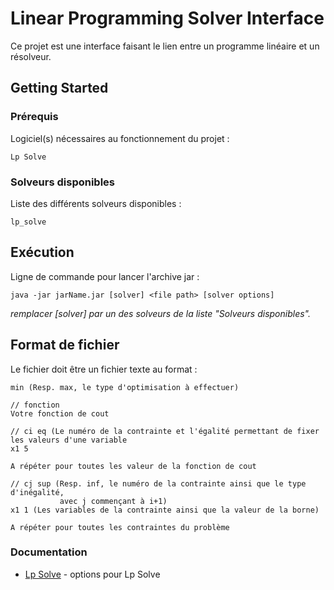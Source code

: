 # Linear Programming Solver Interface

Ce projet est une interface faisant le lien entre un programme linéaire et un résolveur.

## Getting Started


### Prérequis

Logiciel(s) nécessaires au fonctionnement du projet :

```
Lp Solve
```

### Solveurs disponibles

Liste des différents solveurs disponibles :

```
lp_solve
```

## Exécution

Ligne de commande pour lancer l'archive jar :

```
java -jar jarName.jar [solver] <file path> [solver options]
```

*remplacer [solver] par un des solveurs de la liste "Solveurs disponibles".*

## Format de fichier
Le fichier doit être un fichier texte au format :
```
min (Resp. max, le type d'optimisation à effectuer)

// fonction
Votre fonction de cout

// ci eq (Le numéro de la contrainte et l'égalité permettant de fixer les valeurs d'une variable
x1 5

A répéter pour toutes les valeur de la fonction de cout

// cj sup (Resp. inf, le numéro de la contrainte ainsi que le type d'inégalité,
           avec j commençant à i+1)
x1 1 (Les variables de la contrainte ainsi que la valeur de la borne)

A répéter pour toutes les contraintes du problème
```
### Documentation

* [Lp Solve](http://lpsolve.sourceforge.net/5.5/lp_solve.htm) - options pour Lp Solve
